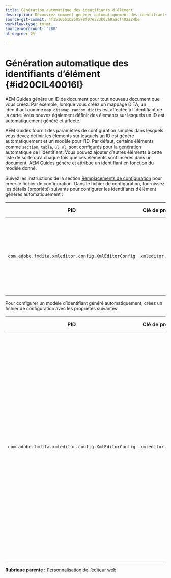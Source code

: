 ```yaml
---
title: Génération automatique des identifiants d’élément
description: Découvrez comment générer automatiquement des identifiants d’élément
source-git-commit: 4f15166b1b250578f07e223b0260aacf402224be
workflow-type: tm+mt
source-wordcount: '280'
ht-degree: 2%

---
```



# Génération automatique des identifiants d’élément {#id20CIL40016I}

AEM Guides génère un ID de document pour tout nouveau document que vous créez. Par exemple, lorsque vous créez un mappage DITA, un identifiant comme `map.ditamap_random_digits` est affectée à l’identifiant de la carte. Vous pouvez également définir des éléments sur lesquels un ID est automatiquement généré et affecté.

AEM Guides fournit des paramètres de configuration simples dans lesquels vous devez définir les éléments sur lesquels un ID est généré automatiquement et un modèle pour l’ID. Par défaut, certains éléments comme `section`, `table`, `ul`, `ol`, sont configurés pour la génération automatique de l’identifiant. Vous pouvez ajouter d’autres éléments à cette liste de sorte qu’à chaque fois que ces éléments sont insérés dans un document, AEM Guides génère et attribue un identifiant en fonction du modèle donné.

Suivez les instructions de la section [Remplacements de configuration](download-install-additional-config-override.md#) pour créer le fichier de configuration. Dans le fichier de configuration, fournissez les détails \(propriété\) suivants pour configurer les identifiants d’élément générés automatiquement :

| PID | Clé de propriété | Valeur de la propriété |
|---|------------|--------------|
| `com.adobe.fmdita.xmleditor.config.XmlEditorConfig` | `xmleditor.classes` | Spécifiez une liste d’éléments séparés par des virgules. <br> **Valeur par défaut**: `"topic, section, table, simpletable, fig, image, ul, ol"` |

Pour configurer un modèle d’identifiant généré automatiquement, créez un fichier de configuration avec les propriétés suivantes :

| PID | Clé de propriété | Valeur de la propriété |
|---|------------|--------------|
| `com.adobe.fmdita.xmleditor.config.XmlEditorConfig` | `xmleditor.pattern` | La valeur par défaut de ce champ est définie sur `${elementName}_${id}`. Le `${elementName}` est remplacée par le nom de l’élément . Le `${id}` génère un nombre séquentiel pour l’élément. Par exemple, si vous attribuez à l’élément de paragraphe des identifiants générés automatiquement, le premier paragraphe de la rubrique ou du document reçoit un identifiant comme p\_1, le paragraphe suivant reçoit p\_2, etc. Cependant, dans un autre document, le processus de génération des identifiants redémarre. Cela signifie que dans un autre document, des identifiants comme p\_1 et p\_2 peuvent être affectés aux éléments de paragraphe. **Valeur par défaut**: ``${elementName}_${id}`` |

**Rubrique parente :**[ Personnalisation de l’éditeur web](conf-web-editor.md)

